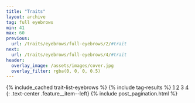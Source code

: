 ```yaml
---
title: "Traits"
layout: archive
tag: full eyebrows
min: 41
max: 60
previous:
  url: /traits/eyebrows/full-eyebrows/2/#trait
next:
  url: /traits/eyebrows/full-eyebrows/4/#trait
header:
  overlay_image: /assets/images/cover.jpg
  overlay_filter: rgba(0, 0, 0, 0.5)
---
```

{% include_cached trait-list-eyebrows %}
{% include tag-results %}
[1](/traits/eyebrows/full-eyebrows/1/#trait) [2](/traits/eyebrows/full-eyebrows/2/#trait) 3 [4](/traits/eyebrows/full-eyebrows/4/#trait) 
{: .text-center .feature__item--left}
{% include post_pagination.html %}
